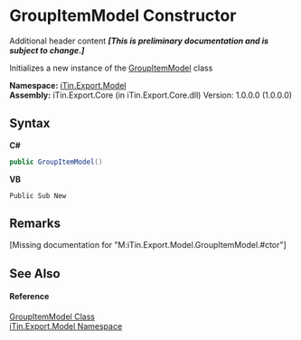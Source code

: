 # GroupItemModel Constructor 
Additional header content _**\[This is preliminary documentation and is subject to change.\]**_

Initializes a new instance of the <a href="aeab9006-ae6f-3a98-fb4a-69a6da2f53e1">GroupItemModel</a> class

**Namespace:**&nbsp;<a href="ef57ffcc-e95e-b212-5a46-9aa6f5a3511f">iTin.Export.Model</a><br />**Assembly:**&nbsp;iTin.Export.Core (in iTin.Export.Core.dll) Version: 1.0.0.0 (1.0.0.0)

## Syntax

**C#**<br />
``` C#
public GroupItemModel()
```

**VB**<br />
``` VB
Public Sub New
```


## Remarks
\[Missing <remarks> documentation for "M:iTin.Export.Model.GroupItemModel.#ctor"\]

## See Also


#### Reference
<a href="aeab9006-ae6f-3a98-fb4a-69a6da2f53e1">GroupItemModel Class</a><br /><a href="ef57ffcc-e95e-b212-5a46-9aa6f5a3511f">iTin.Export.Model Namespace</a><br />